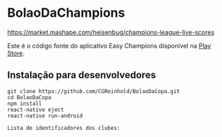 # BolaoDaChampions

https://market.mashape.com/heisenbug/champions-league-live-scores

Este é o código fonte do aplicativo Easy Champions disponível na [Play Store](link).

## Instalação para desenvolvedores
```
git clone https://github.com/CGReinhold/BolaoDaCopa.git
cd BolaoDaCopa
npm install
react-native eject
react-native run-android
```

```
Lista de identificadores dos clubes: 

```
